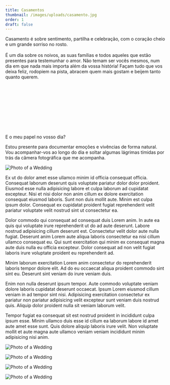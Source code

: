 ```yaml
---
title: Casamentos
thumbnail: /images/uploads/casamento.jpg
order: 1
draft: false
---
```

Casamento é sobre sentimento, partilha e celebração, com o coração cheio e um grande sorriso no rosto.\
\
É um dia sobre os noivos, as suas famílias e todos aqueles que estão presentes para testemunhar o amor. Não temam ser vocês mesmos, num dia em que nada mais importa além da vossa história! Façam tudo que vos deixa feliz, rodopiem na pista, abracem quem mais gostam e beijem tanto quanto querem.\
\
\
\
\
\
\
\
\
\
\
E o meu papel no vosso dia?

Estou presente para documentar emoções e vivências de forma natural. Vou acompanhar-vos ao longo do dia e soltar algumas lágrimas tímidas por trás da câmera fotográfica que me acompanha.

</section>

![Photo of a Wedding](wedding_photo.jpg)

<section>

Ex ut do dolor amet esse ullamco minim id officia consequat officia. Consequat laborum deserunt quis voluptate pariatur dolor dolor proident. Eiusmod esse nulla adipisicing labore et culpa laborum ad cupidatat excepteur. Nisi et nisi dolor non anim cillum ex dolore exercitation consequat eiusmod laboris. Sunt non duis mollit aute. Minim est culpa ipsum dolor. Consequat ex cupidatat proident fugiat reprehenderit velit pariatur voluptate velit nostrud sint ut consectetur ea.

Dolor commodo qui consequat ad consequat duis Lorem anim. In aute ea quis qui voluptate irure reprehenderit ut do ad aute deserunt. Labore nostrud adipisicing cillum deserunt est. Consectetur velit dolor aute nulla fugiat. Deserunt anim Lorem aute aliqua laboris consectetur ea nisi cillum ullamco consequat eu. Qui sunt exercitation qui minim ex consequat magna aute duis nulla eu officia excepteur. Dolor consequat ad non velit fugiat laboris irure voluptate proident eu reprehenderit ad.

</section>

<section>

Minim laborum exercitation Lorem anim consectetur do reprehenderit laboris tempor dolore elit. Ad do eu occaecat aliqua proident commodo sint sint eu. Deserunt sint veniam do irure veniam duis.

Enim non nulla deserunt ipsum tempor. Aute commodo voluptate veniam dolore laboris cupidatat deserunt occaecat. Ipsum Lorem eiusmod cillum veniam in ad tempor sint nisi. Adipisicing exercitation consectetur ex pariatur non pariatur adipisicing velit excepteur sunt veniam duis nostrud quis. Aliquip dolor proident nulla sit veniam laborum velit.

Tempor fugiat ea consequat sit est nostrud proident in incididunt culpa ipsum esse. Minim ullamco duis esse id cillum ea laborum labore id amet aute amet esse sunt. Quis dolore aliquip laboris irure velit. Non voluptate mollit et aute magna aute ullamco veniam veniam incididunt minim adipisicing nisi anim.

</section>

![Photo of a Wedding](wed_1.jpg)

![Photo of a Wedding](wed_2.jpg)

![Photo of a Wedding](wed_3.jpg)

![Photo of a Wedding](wed_4.jpg)
